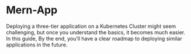 # Mern-App
Deploying a three-tier application on a Kubernetes Cluster might seem challenging, but once you understand the basics, it becomes much easier. In this guide, By the end, you’ll have a clear roadmap to deploying similar applications in the future.
